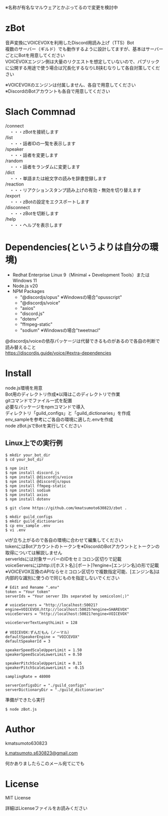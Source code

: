 ※名称が有名なマルウェアとかぶってるので変更を検討中  

# zBot
音声変換にVOICEVOXを利用したDiscord用読み上げ（TTS）Bot  
複数のサーバー（ギルド）でも動作するように設計してますが、基本はサーバーごとにBotを用意してください  
VOICEVOXエンジン側は大量のリクエストを想定していないので、パブリックに公開する用途で使う場合は冗長化するなりLB挟むなりして各自対策してください

※VOICEVOXのエンジンは付属しません、各自で用意してください  
※DiscordのBotアカウントも各自で用意してください  

# Slach Commnad
/connect  
　・・・zBotを接続します  
/list  
　・・・話者IDの一覧を表示します  
/speaker  
　・・・話者を変更します  
/random  
　・・・話者をランダムに変更します  
/dict  
　・・・単語または絵文字の読みを辞書登録します  
/reaction  
　・・・リアクションスタンプ読み上げの有効・無効を切り替えます  
/export  
　・・・zBotの設定をエクスポートします  
/disconnect  
　・・・zBotを切断します  
/help  
　・・・ヘルプを表示します  

# Dependencies(というよりは自分の環境)
- Redhat Enterprise Linux 9（Minimal + Development Tools）またはWindows 11
- Node.js v20
- NPM Packages
  - "@discordjs/opus" ※Windowsの場合"opusscript"
  - "@discordjs/voice"
  - "axios"
  - "discord.js"
  - "dotenv"
  - "ffmpeg-static"
  - "sodium" ※Windowsの場合"tweetnacl"

@discordjs/voiceの依存パッケージは代替できるものがあるので各自の判断で読み替えること  
https://discordjs.guide/voice/#extra-dependencies

# Install
node.js環境を用意  
Bot用のディレクトリ作成※以降はこのディレクトリで作業  
gitコマンドでファイル一式を配置  
必要なパッケージをnpmコマンドで導入  
ディレクトリ「guild_configs」と「guild_dictionaries」を作成  
env_sampleを参考にご各自の環境に適した.envを作成  
node zBot.jsでBotを実行してください  

## Linux上での実行例
```
$ mkdir your_bot_dir
$ cd your_bot_dir

$ npm init
$ npm install discord.js
$ npm install @discordjs/voice
$ npm install @discordjs/opus
$ npm install ffmpeg-static
$ npm install sodium
$ npm install axios
$ npm install dotenv

$ git clone https://github.com/kmatsumoto630823/zbot .

$ mkdir guild_configs
$ mkdir guild_dictionaries
$ cp env_sample .env
$ vi .env
```

viが立ち上がるので各自の環境に合わせて編集してください  
tokenにはBotアカウントのトークンを※DiscordのBotアカウントとトークンの取得については解説しません  
serverIdsには対象サーバーのIDをセミコロン区切りで記載  
voiceServersにはhttp://[ホスト名]:[ポート]?engine=[エンジン名]の形で記載  
※VOICEVOX互換のAPIならセミコロン区切りで複数指定可能、[エンジン名]は内部的な識別に使うので同じものを指定しないでください
```
# Edit and Rename ".env"
token = "Your token"
serverIds = "Your server IDs separated by semicolon(;)"

# voiceServers = "http://localhost:50021?engine=VOICEVOX;http://localhost:50025?engine=SHAREVOX"
voiceServers = "http://localhost:50021?engine=VOICEVOX"

voiceServerTextLengthLimit = 128

# VOICEVOX:ずんだもん（ノーマル）
defaultSpeakerEngine = "VOICEVOX"
defaultSpeakerId = 3

speakerSpeedScaleUpperLimit = 1.50
speakerSpeedScaleLowerLimit = 0.50

speakerPitchScaleUpperLimit = 0.15
speakerPitchScaleLowerLimit = -0.15

samplingRate = 48000

serverConfigsDir = "./guild_configs"
serverDictionaryDir = "./guild_dictionaries"
```

準備ができたら実行
```
$ node zBot.js
```

# Author
kmatsumoto630823

k.matsumoto.s630823@gmail.com

何かありましたらこのメール宛てにでも

# License
MIT License

詳細はLicenseファイルをお読みください

